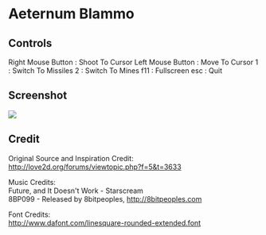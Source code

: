 Aeternum Blammo
===============

Controls
--------
Right Mouse Button : Shoot To Cursor
Left Mouse Button  : Move To Cursor
1                  : Switch To Missiles
2                  : Switch To Mines
f11                : Fullscreen
esc                : Quit

Screenshot
----------
<img src="https://github.com/josefnpat/Aeternum-Blammo/raw/master/assets/screenshot.png" />

Credit
------
Original Source and Inspiration Credit:  
http://love2d.org/forums/viewtopic.php?f=5&t=3633

Music Credits:  
Future, and It Doesn't Work - Starscream  
8BP099 - Released by 8bitpeoples, http://8bitpeoples.com

Font Credits:  
http://www.dafont.com/linesquare-rounded-extended.font
